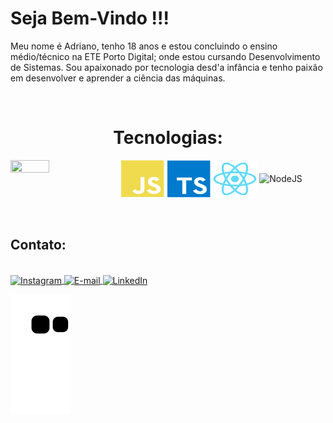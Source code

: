 #  Seja Bem-Vindo !!!

Meu nome é Adriano, tenho 18 anos e estou concluindo o ensino médio/técnico na ETE Porto Digital; onde estou cursando Desenvolvimento de Sistemas.
Sou apaixonado por tecnologia desd'a infância e tenho paixão em desenvolver e aprender a ciência das máquinas.

<div><br>
  <h1 align="center"> Tecnologias: </h1>
  <img align="center" alt="JavaScript" height="60" width="70" src="https://raw.githubusercontent.com/devicons/devicon/master/icons/javascript/javascript-plain.svg">
  <img align="center" alt="TypeScript" height="60" width="70" src="https://raw.githubusercontent.com/devicons/devicon/master/icons/typescript/typescript-plain.svg">
  <img align="center" alt="React" height="60" width="70" src="https://raw.githubusercontent.com/devicons/devicon/master/icons/react/react-original.svg">
  <img align="center" alt="NodeJS" height="60" width="70" src="https://cdn.jsdelivr.net/gh/devicons/devicon/icons/nodejs/nodejs-original.svg">
  <img align="left" height="35%" width="35%" src="https://cdn.discordapp.com/attachments/743927816021737565/1031679578353172570/IMG_8338-removebg-preview.png">
</div>
<br>
<br>

## Contato:
<br>
<div>
    
  <a href="https://instagram.com/eu_nicin" margin="10px">
    <img margin="10px" align="center" alt="Instagram" height="60" width="70" src="https://img.icons8.com/color/48/000000/instagram-new--v1.png">
  </a>
  
  <a href = "https://mail.google.com/mail/u/0/?tab=rm&ogbl#inbox" margin="10px">
    <img align="center" alt="E-mail" height="45" width="45" src="https://cdn.jsdelivr.net/gh/devicons/devicon/icons/google/google-original.svg">
  </a>
  
  <a href="https://www.linkedin.com/in/adriano-bispo-85293a240/" margin="10px">
    <img align="center" alt="LinkedIn" height="60" width="70" src="https://img.icons8.com/color/48/000000/linkedin-circled--v1.png"/>
  </a>   
</div>

![Snake animation](https://github.com/AdrianoBispo/AdrianoBispo/blob/output/github-contribution-grid-snake.svg)
